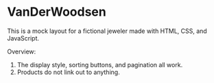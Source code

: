 VanDerWoodsen
=============
This is a mock layout for a fictional jeweler made with HTML, CSS, and JavaScript.

Overview:
  1. The display style, sorting buttons, and pagination all work.
  2. Products do not link out to anything.
